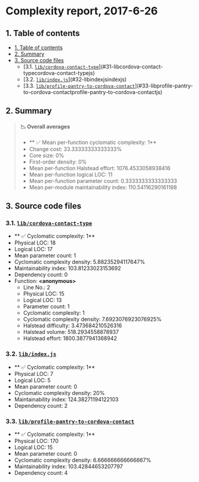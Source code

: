 # Complexity report, 2017-6-26

## 1. Table of contents
<!-- TOC depthFrom:2 depthTo:3 withLinks:1 updateOnSave:1 orderedList:0 -->

- [1. Table of contents](#1-table-of-contents)
- [2. Summary](#2-summary)
- [3. Source code files](#3-source-code-files)
	- [3.1. [`lib/cordova-contact-type`](cordova-contact-type.js)](#31-libcordova-contact-typecordova-contact-typejs)
	- [3.2. [`lib/index.js`](index.js)](#32-libindexjsindexjs)
	- [3.3.  [`lib/profile-pantry-to-cordova-contact`](profile-pantry-to-cordova-contact.js)](#33-libprofile-pantry-to-cordova-contactprofile-pantry-to-cordova-contactjs)

<!-- /TOC -->

##  2. Summary
> #### :chart_with_downwards_trend: Overall averages
> * ** :white_check_mark: Mean per-function cyclomatic complexity: 1**
> * Change cost: 33.33333333333333%
> * Core size: 0%
> * First-order density: 0%
> * Mean per-function Halstead effort: 1076.4533058938416
> * Mean per-function logical LOC: 11
> * Mean per-function parameter count: 0.3333333333333333
> * Mean per-module maintainability index: 110.54116290161198

## 3. Source code files

### 3.1. [`lib/cordova-contact-type`](cordova-contact-type.js)

* ** :white_check_mark: Cyclomatic complexity: 1**
* Physical LOC: 18
* Logical LOC: 17
* Mean parameter count: 1
* Cyclomatic complexity density: 5.88235294117647%
* Maintainability index: 103.81233023153692
* Dependency count: 0
* Function: **&lt;anonymous>**
    * Line No.: 2
    * Physical LOC: 15
    * Logical LOC: 13
    * Parameter count: 1
    * Cyclomatic complexity: 1
    * Cyclomatic complexity density: 7.6923076923076925%
    * Halstead difficulty: 3.473684210526316
    * Halstead volume: 518.2934558878937
    * Halstead effort: 1800.3877941368942

### 3.2. [`lib/index.js`](index.js)

* ** :white_check_mark: Cyclomatic complexity: 1**
* Physical LOC: 7
* Logical LOC: 5
* Mean parameter count: 0
* Cyclomatic complexity density: 20%
* Maintainability index: 124.38271194122103
* Dependency count: 2

### 3.3.  [`lib/profile-pantry-to-cordova-contact`](profile-pantry-to-cordova-contact.js)

* ** :white_check_mark: Cyclomatic complexity: 1**
* Physical LOC: 170
* Logical LOC: 15
* Mean parameter count: 0
* Cyclomatic complexity density: 6.666666666666667%
* Maintainability index: 103.42844653207797
* Dependency count: 4
